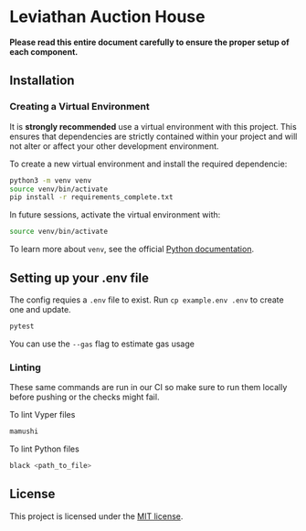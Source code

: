 # Leviathan Auction House

**Please read this entire document carefully to ensure the proper setup of each component.**

## Installation

### Creating a Virtual Environment

It is **strongly recommended** use a virtual environment with this project. This ensures that dependencies are strictly contained within your project and will not alter or affect your other development environment.

To create a new virtual environment and install the required dependencie:

```bash
python3 -m venv venv
source venv/bin/activate
pip install -r requirements_complete.txt
```

In future sessions, activate the virtual environment with:

```bash
source venv/bin/activate
```

To learn more about `venv`, see the official [Python documentation](https://docs.python.org/3/library/venv.html).

## Setting up your .env file

The config requies a `.env` file to exist.
Run `cp example.env .env` to create one and update.

```bash
pytest
```

You can use the `--gas` flag to estimate gas usage

### Linting
These same commands are run in our CI so make sure to run them locally before pushing or the checks might fail. 

To lint Vyper files
```bash
mamushi
```

To lint Python files
```bash
black <path_to_file>
```

## License

This project is licensed under the [MIT license](LICENSE).
